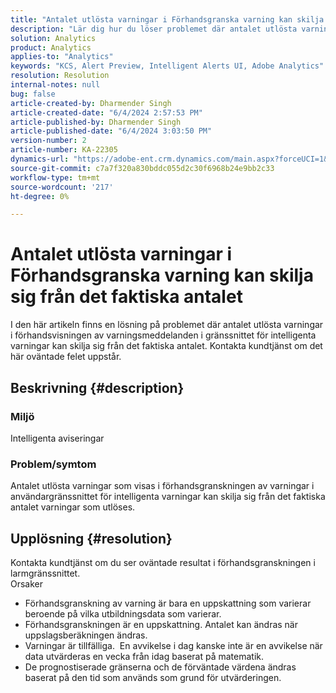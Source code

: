 ```yaml
---
title: "Antalet utlösta varningar i Förhandsgranska varning kan skilja sig från det faktiska antalet"
description: "Lär dig hur du löser problemet där antalet utlösta varningar i förhandsvisningen av varningar i gränssnittet för intelligenta varningar kan skilja sig från det faktiska antalet."
solution: Analytics
product: Analytics
applies-to: "Analytics"
keywords: "KCS, Alert Preview, Intelligent Alerts UI, Adobe Analytics"
resolution: Resolution
internal-notes: null
bug: false
article-created-by: Dharmender Singh
article-created-date: "6/4/2024 2:57:53 PM"
article-published-by: Dharmender Singh
article-published-date: "6/4/2024 3:03:50 PM"
version-number: 2
article-number: KA-22305
dynamics-url: "https://adobe-ent.crm.dynamics.com/main.aspx?forceUCI=1&pagetype=entityrecord&etn=knowledgearticle&id=452203cd-8222-ef11-840a-000d3a37816b"
source-git-commit: c7a7f320a830bddc055d2c30f6968b24e9bb2c33
workflow-type: tm+mt
source-wordcount: '217'
ht-degree: 0%

---
```


# Antalet utlösta varningar i Förhandsgranska varning kan skilja sig från det faktiska antalet


I den här artikeln finns en lösning på problemet där antalet utlösta varningar i förhandsvisningen av varningsmeddelanden i gränssnittet för intelligenta varningar kan skilja sig från det faktiska antalet. Kontakta kundtjänst om det här oväntade felet uppstår.

## Beskrivning {#description}


### Miljö

Intelligenta aviseringar



### <b>Problem/symtom</b>

Antalet utlösta varningar som visas i förhandsgranskningen av varningar i användargränssnittet för intelligenta varningar kan skilja sig från det faktiska antalet varningar som utlöses.






## Upplösning {#resolution}


Kontakta kundtjänst om du ser oväntade resultat i förhandsgranskningen i larmgränssnittet.
<br>Orsaker<br>
- Förhandsgranskning av varning är bara en uppskattning som varierar beroende på vilka utbildningsdata som varierar.
- Förhandsgranskningen är en uppskattning. Antalet kan ändras när uppslagsberäkningen ändras.
- Varningar är tillfälliga.  En avvikelse i dag kanske inte är en avvikelse när data utvärderas en vecka från idag baserat på matematik.
- De prognostiserade gränserna och de förväntade värdena ändras baserat på den tid som används som grund för utvärderingen.

